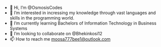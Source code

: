 - 👋 Hi, I’m @OsmosisCodes
- 👀 I’m interested in incressing my knowledge through vast languages and skills in the programming world.
- 🌱 I’m currently learning Bachelors of Information Technology in Business Systems
- 💞️ I’m looking to collaborate on @Bhekinkosi12
- 📫 How to reach me moosa777bee1@outlook.com

<!---
OsmosisCodes/OsmosisCodes is a ✨ special ✨ repository because its `README.md` (this file) appears on your GitHub profile.
You can click the Preview link to take a look at your changes.
--->
